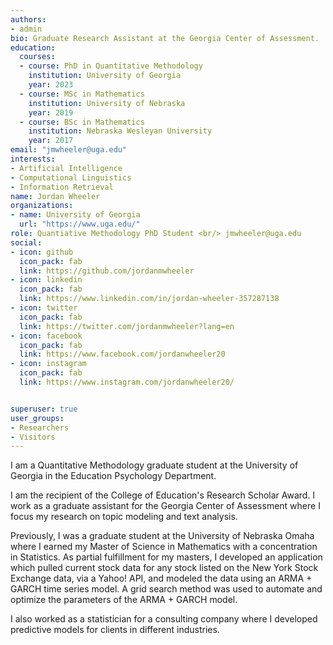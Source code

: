 ```yaml
---
authors:
- admin
bio: Graduate Research Assistant at the Georgia Center of Assessment.
education:
  courses:
  - course: PhD in Quantitative Methodology
    institution: University of Georgia
    year: 2023
  - course: MSc in Mathematics
    institution: University of Nebraska
    year: 2019
  - course: BSc in Mathematics
    institution: Nebraska Wesleyan University
    year: 2017
email: "jmwheeler@uga.edu"
interests:
- Artificial Intelligence
- Computational Linguistics
- Information Retrieval
name: Jordan Wheeler
organizations:
- name: University of Georgia
  url: "https://www.uga.edu/"
role: Quantiative Methodology PhD Student <br/> jmwheeler@uga.edu
social:
- icon: github
  icon_pack: fab
  link: https://github.com/jordanmwheeler
- icon: linkedin
  icon_pack: fab
  link: https://www.linkedin.com/in/jordan-wheeler-357287138
- icon: twitter
  icon_pack: fab
  link: https://twitter.com/jordanmwheeler?lang=en
- icon: facebook
  icon_pack: fab
  link: https://www.facebook.com/jordanwheeler20
- icon: instagram
  icon_pack: fab
  link: https://www.instagram.com/jordanwheeler20/


superuser: true
user_groups:
- Researchers
- Visitors
---
```


I am a Quantitative Methodology graduate student at the University of Georgia in the Education Psychology Department.

I am the recipient of the College of Education's Research Scholar Award. I work as a graduate assistant for the Georgia Center of Assessment where I focus my research on topic modeling and text analysis.

Previously, I was a graduate student at the University of Nebraska Omaha where I earned my Master of Science in Mathematics with a concentration in Statistics. As partial fulfillment for my masters, I developed an application which pulled current stock data for any stock listed on the New York Stock Exchange data, via a Yahoo! API, and modeled the data using an ARMA + GARCH time series model. A grid search method was used to automate and optimize the parameters of the ARMA + GARCH model.

I also worked as a statistician for a consulting company where I developed predictive models for clients in different industries.

